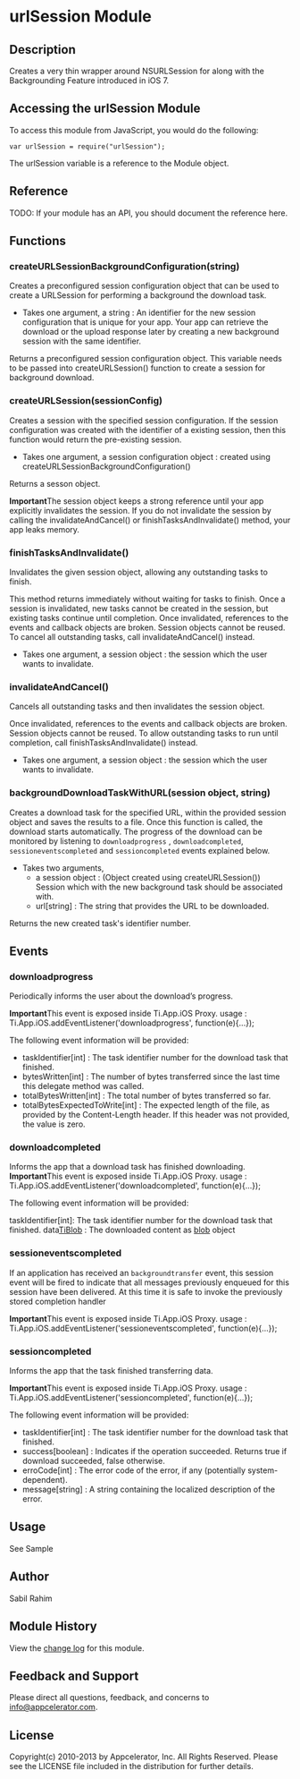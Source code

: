 # urlSession Module

## Description

Creates a very thin wrapper around NSURLSession for along with the Backgrounding Feature introduced in iOS 7.

## Accessing the urlSession Module

To access this module from JavaScript, you would do the following:

	var urlSession = require("urlSession");

The urlSession variable is a reference to the Module object.	

## Reference

TODO: If your module has an API, you should document
the reference here.

## Functions

### createURLSessionBackgroundConfiguration(string)
Creates a preconfigured session configuration object that can be used to create a URLSession for
performing a background the download task.

* Takes one argument, a string : An identifier for the new session configuration that is unique for 
your app. Your app can retrieve the download or the upload response later by creating a 
new background session with the same identifier.

Returns a preconfigured session configuration object. This variable needs to be passed into createURLSession()
function to create a session for background download.

### createURLSession(sessionConfig)

Creates a session with the specified session configuration. If the session configuration was created 
with the identifier of a existing session, then this function would return the pre-existing session.

* Takes one argument, a session configuration object : created using createURLSessionBackgroundConfiguration()

Returns a sesson object. 

<strong>Important</strong>The session object keeps a strong reference until your app explicitly 
invalidates the session. If you do not invalidate the session by calling the invalidateAndCancel() 
or finishTasksAndInvalidate() method, your app leaks memory.

### finishTasksAndInvalidate()

Invalidates the given session object, allowing any outstanding tasks to finish.

This method returns immediately without waiting for tasks to finish. Once a session is 
invalidated, new tasks cannot be created in the session, but existing tasks continue until completion. 
Once invalidated, references to the events and callback objects are broken. Session objects cannot be reused.
To cancel all outstanding tasks, call invalidateAndCancel() instead.

* Takes one argument, a session object : the session which the user wants to invalidate. 


### invalidateAndCancel()

Cancels all outstanding tasks and then invalidates the session object.

Once invalidated, references to the events and callback objects are broken. Session objects cannot be reused.
To allow outstanding tasks to run until completion, call finishTasksAndInvalidate() instead.

* Takes one argument, a session object : the session which the user wants to invalidate. 

### backgroundDownloadTaskWithURL(session object, string)

Creates a download task for the specified URL, within the provided session object and saves the results to a file.
Once this function is called, the download starts automatically. The progress of the download can be monitored by listening 
to `downloadprogress` , `downloadcompleted`, `sessioneventscompleted` and `sessioncompleted` events explained below.

* Takes two arguments, 
   * a session object : (Object created using createURLSession()) Session which with the new background task should be associated with.
   * url[string] : The string that provides the URL to be downloaded.
   
Returns the new created task's identifier number. 

## Events

### downloadprogress

Periodically informs the user about the download’s progress.

<strong>Important</strong>This event is exposed inside Ti.App.iOS Proxy.
usage : 
	Ti.App.iOS.addEventListener('downloadprogress', function(e){...});

The following event information will be provided:

* taskIdentifier[int] : The task identifier number for the download task that finished.
* bytesWritten[int] : The number of bytes transferred since the last time this delegate method was called.
* totalBytesWritten[int] : The total number of bytes transferred so far.
* totalBytesExpectedToWrite[int] :  The expected length of the file, as provided by the Content-Length header. If this header was not provided, the value is zero.

### downloadcompleted

Informs the app that a download task has finished downloading.
<strong>Important</strong>This event is exposed inside Ti.App.iOS Proxy.
usage : 
	Ti.App.iOS.addEventListener('downloadcompleted', function(e){...});
	
The following event information will be provided:

taskIdentifier[int]: The task identifier number for the download task that finished.
data[TiBlob](http://docs.appcelerator.com/titanium/latest/#!/api/Titanium.Blob) : The downloaded content as [blob](http://docs.appcelerator.com/titanium/latest/#!/api/Titanium.Blob) object

### sessioneventscompleted

If an application has received an `backgroundtransfer` event, this session event will be fired to indicate 
that all messages previously enqueued for this session have been delivered.  At this time it is safe to 
invoke the previously stored completion handler

<strong>Important</strong>This event is exposed inside Ti.App.iOS Proxy.
usage : 
	Ti.App.iOS.addEventListener('sessioneventscompleted', function(e){...});

### sessioncompleted


Informs the app that the task finished transferring data.

<strong>Important</strong>This event is exposed inside Ti.App.iOS Proxy.
usage : 
	Ti.App.iOS.addEventListener('sessioncompleted', function(e){...});

The following event information will be provided:	

* taskIdentifier[int] : The task identifier number for the download task that finished.
* success[boolean] : Indicates if the operation succeeded. Returns true if download succeeded, false otherwise. 
* erroCode[int] : The error code of the error, if any (potentially system-dependent).
* message[string] : A string containing the localized description of the error. 

## Usage

See Sample

## Author

Sabil Rahim

## Module History

View the [change log](changelog.html) for this module.

## Feedback and Support

Please direct all questions, feedback, and concerns to [info@appcelerator.com](mailto:info@appcelerator.com?subject=iOS%20urlSesson%20Module). 

## License
Copyright(c) 2010-2013 by Appcelerator, Inc. All Rights Reserved. Please see the LICENSE 
file included in the distribution for further details.
